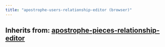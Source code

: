 ```yaml
---
title: "apostrophe-users-relationship-editor (browser)"
---
```

## Inherits from: [apostrophe-pieces-relationship-editor](../apostrophe-pieces/browser-apostrophe-pieces-relationship-editor.html)

